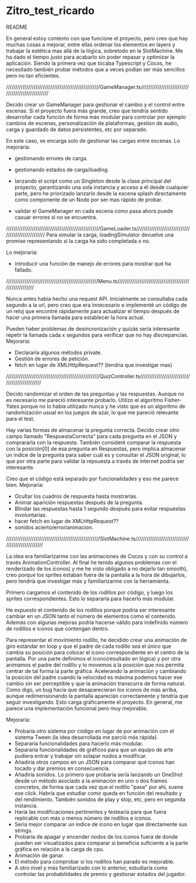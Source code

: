 # Zitro_test_ricardo

README

En general estoy contento con que funcione el proyecto, pero creo que hay muchas cosas a mejorar, entre ellas ordenar los elementos en layers y trabajar la estética mas allá de la lógica, sobretodo en la SlotMachine. Me ha dado el tiempo justo para acabarlo sin poder repasar y optimizar la aplicación. Siendo la primera vez que tocaba Typescript y Cocos, he necesitado también probar métodos que a veces podian ser más sencillos pero no tan eficientes.




///////////////////////////////////////////////////GameManager.ts/////////////////////////////////////////////////

Decido crear un GameManager para gestionar el cambio y el control entre escenas. Si el proyecto fuera más grande, creo que tendría sentido desarrollar cada función de forma más modular para controlar por ejemplo cambios de escenas, personalización de plataformas, gestion de audio, carga y guardado de datos persistentes, etc por separado.

En este caso, se encarga solo de gestionar las cargas entre escenas. Lo mejoraría:

- gestionando errores de carga.

- gestionando estados de carga/loading.

- lanzando el script como un Singleton desde la clase principal del proyecto, garantizando una sola instancia y acceso a él desde cualquier parte, pero he priorizado lanzarlo desde la escena splash directamente como componente de un Nodo por ser mas rápido de probar.

- validar el GameManager en cada escena como pasa ahora puede casuar errores si no se encuentra.

///////////////////////////////////////////////////GameLoader.ts//////////////////////////////////////////////////
Para simular la carga, loadingSimulator devuelve una promise representando si la carga ha sido completada o no. 


Lo mejoraría:

- introducir una función de manejo de errores para mostrar qué ha fallado.


//////////////////////////////////////////////////Menu.ts//////////////////////////////////////////////////////

Nunca antes había hecho una request API. Inicialmente se consultaba cada segundo a la url, pero creo que era innecesario e implementé un código de un reloj que encontré rápidamente para actualizar el tiempo después de hacer una primera llamada para establecer la hora actual.

Pueden haber problemas de desincronización y quizás sería interesante repetir la llamada cada x segundos para verificar que no hay discrepancias. Mejoraría:

- Declararía algunos métodos private.
- Gestión de errores de petición.
- fetch en lugar de XMLHttpRequest?? (tendria que investigar mas)



///////////////////////////////////////////////////QuizController.ts//////////////////////////////////////////////

Decido randomizar el orden de las preguntas y las respuestas. Aunque no es necesario me pareció interesante probarlo. Utilizo el algoritmo Fisher-Yates porque no lo había utilizado nunca y he visto que es un algoritmo de randomización usual en los juegos de azar, lo que me pareció relevante para el test.

Hay varias formas de almacenar la pregunta correcta. Decido crear otro campo llamado "RespuestaCorrecta" para cada pregunta en el JSON y comprararla con la respuesta. También consideré comparar la respuesta con la posición[0] de esa pregunta en Respuestas, pero implica almacenar un índice de la pregunta para saber cuál es y consultar el JSON original, lo que por otra parte para validar la repsuesta a través de internet podría ser interesante.

Creo que el código está separado por funcionalidades y eso me parece bien. Mejoraría:

- Ocultar los cuadros de respuesta hasta mostrarlas.
- Animar aparición respuestas después de la pregunta.
- Blindar las respuestas hasta 1 segundo después para evitar respuestas involuntarias.
- hacer fetch en lugar de XMLHttpRequest??
- sonidos acierto/error/animacion.


///////////////////////////////////////////////////SlotMachine.ts/////////////////////////////////////////////////

La idea era familiarizarme con las animaciones de Cocos y con su control a través AnimationController. Al final he tenido algunos problemas con el renderizado de los iconos( y me he visto obligado a no dejarlo tan smooth), creo porque los sprites estaban fuera de la pantalla a la hora de dibujarlos, pero tendría que investigar más y familiarizarme con la herramienta.

Primero cargamos el contenido de los rodillos por código, y luego los sprites correspondientes. Esto lo separaría para hacerlo más modular.

He expuesto el contenido de los rodillos porque podría ser interesante cambiar en un JSON tanto el número de elementos como el contenido. Además con algunas mejoras podría hacerse válido para indefinido número de rodillos e iconos que contengan dentro.

Para representar el movimiento rodillo, he decidido crear una animación de giro estándar en loop y que el padre de cada rodillo sea el único que cambia su posición para colocar el icono correspondiente en el centro de la pantalla. Por una parte definimos el icono(resultado en lógica) y por otra animamos el padre del rodillo y lo movemos a la posición que nos permita centrar de tal forma la parte gráfica. Acelerando la animación y cambiando la posición del padre cuando la velocidad es máxima podemos hacer ese cambio sin ser perceptible y que la animación transcurra de forma natural. Como digo, un bug hacía que desaparecieran los iconos de más arriba, aunque redimensionando la pantalla aparecián correctamente y tendría que seguir investigando. Esto carga gráficamente el proyecto. En general, me parece una implementación funcional pero muy mejorable.


Mejoraría:

- Probaría otro sistema por código en lugar de por animación con el sistema Tween (la idea desarrollada me parció más rápida).
- Separaría funcionalidades para hacerlo más modular.
- Separaría funcionalidades de gráficos para que un equipo de arte pudiera entrar y trabajar sin solapar nodos a modificar.
- Añadiría otros campos en un JSON para comparar qué iconos han tocado y dar premios en consecuencia.
- Añadiría sonidos. Lo primero que probaría sería lanzando un OneShot desde un método asociado a la animación en uno o dos frames concretos, de forma que cada vez que el rodillo "pase" por ahi, suene ese click. Habría que estudiar como queda en función del resultado y del rendimiento. También sonidos de play y stop, etc, pero en segunda instancia.
- Haría las modificaciones pertinentes y testearía para que fuera replicable con más o menos número de rodillos e iconos.
- Sería mejor comparar un índice de icono en lugar que directamente sus strings.
- Probaría de apagar y encender nodos de los iconos fuera de donde pueden ser visualizados para comparar si beneficia suficiente a la parte gráfica en relación a la carga de cpu.
- Animación de ganar.
- El método para comprobar si los rodillos han parado es mejorable.
- A otro nivel y más familiarizado con lo anterior, estudiaría como controlar las probabilidades de premio y gestionar estados del jugador.


